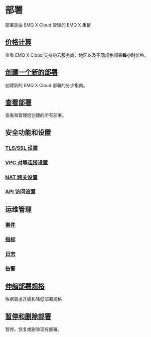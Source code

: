 # 部署
部署是由 EMQ X Cloud 管理的 EMQ X 集群



## [价格计算](./calculator.md)
查看 EMQ X Cloud 支持的云服务商、地区以及不同规格部署**每小时**价格。



## [创建一个新的部署](./create_deployment.md)
创建新的 EMQ X Cloud 部署的分步指南。



## [查看部署](./view_deployment.md)
查看和管理您创建的所有部署。



## 安全功能和设置

### [TLS/SSL 设置](./tls_ssl.md)



### [VPC 对等连接设置](./vpc_peering.md)



### [NAT 网关设置](./nat.md)



### [API 访问设置](./api.md)



## 运维管理

### [事件](./events.md)



### [指标](./metrics.md)



### [日志](./logs.md)



### [告警](./alerts.md)



## [伸缩部署规格](./upgrade_deployment.md)
依据需求升级和降低部署规格



## [暂停和删除部署](./delete_deployment.md)

暂停，恢复或删除现有部署。








